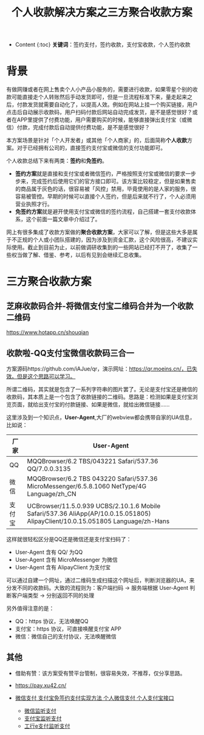 ﻿---
layout:		post
category:	"program"
title:		"个人收款解决方案之三方聚合收款方案"
tags:		[收款,微信,支付宝,支付,个人收款]
---
- Content
{:toc}
**关键词**：签约支付，签约收款，支付宝收款，个人签约收款



# 背景

​	有做网赚或者在网上售卖个人小产品小服务的，需要进行收款，如果零星个别的收款可能直接走个人转账然后手动发货即可，但是一旦流程标准下来，量走起来之后，付款发货就需要自动化了，以提高人效。例如在网站上挂一个购买链接，用户点击后自动展示收款码，用户扫码付款后网站自动完成发货，是不是感觉很好？或者在APP里提供了付费功能，用户需要购买的时候，能够直接弹出支付宝（或微信）付款，完成付款后自动提供付费功能，是不是感觉很好？

​	本方案场景是针对「个人开发者」或其他「个人商家」的，后面简称**个人收款**方案。对于已经拥有公司的，直接签约支付宝或微信的支付功能即可。

​	个人收款总结下来有两类：**签约**和**免签约**。

- **签约方案**就是直接和支付宝或者微信签约，严格按照支付宝或微信的要求一步步来，完成签约后使用它们的官方接口即可。该方案比较稳定，但是如果售卖的商品属于灰色的话，很容易被「风控」禁用，毕竟使用的是人家的服务，很容易被管控。早期的时候可以直接个人签约，但是后来就不行了，个人必须用营业执照才行。
- **免签约方案**就是避开使用支付宝或微信的签约流程，自己搭建一套支付收款体系，这个前面一篇文章中介绍过了。



​	网上有很多集成了收款方案做的**聚合收款方案**，大家可以了解，但是这些大多是属于不正规的个人或小团队搭建的，因为涉及到资金汇款，这个风险很高，不建议实际使用。截止到目前为止，以前做调研收集到的一些网站已经打不开了，收集了一些权当做了解、借鉴、参考，以后有见到会继续汇总收集。



# 三方聚合收款方案

## 芝麻收款码合并-将微信支付宝二维码合并为一个收款二维码

https://www.hotapp.cn/shouqian



## 收款啦-QQ支付宝微信收款码三合一

方案源码https://github.com/iAJue/qr，演示网址：https://qr.moeins.cn/，已失效。但是这个思路可以学习。



所谓二维码，其实就是包含了一系列字符串的图片罢了。无论是支付宝还是微信的收款码，其本质上是一个包含了收款链接的二维码。思路是：检测如果是支付宝浏览页面，就给出支付宝的付款链接、如果是微信，就给出微信链接……



这里涉及到一个知识点，**User-Agent**,大厂的webview都会携带自家的UA信息，比如说：

| 厂家   | User-Agent                                                   |
| ------ | ------------------------------------------------------------ |
| QQ     | MQQBrowser/6.2 TBS/043221 Safari/537.36 QQ/7.0.0.3135        |
| 微信   | MQQBrowser/6.2 TBS 043220 Safari/537.36 MicroMessenger/6.5.8.1060 NetType/4G Language/zh_CN |
| 支付宝 | UCBrowser/11.5.0.939 UCBS/2.10.1.6 Mobile Safari/537.36 AliApp(AP/10.0.15.051805) AlipayClient/10.0.15.051805 Language/zh-Hans |

这样就很轻松区分是QQ还是微信还是支付宝扫码了：

- User-Agent 含有 QQ/ 为QQ
- User-Agent 含有 MicroMessenger 为微信
- User-Agent 含有 AlipayClient 为支付宝



​	可以通过自建一个网址，通过二维码生成扫描这个网址后，判断浏览器的UA，来分发不同的收款码。大致的流程则为：客户端扫码 -> 服务端根据 User-Agent 判断客户端类型 -> 分别返回不同的处理

另外值得注意的是：

- QQ：https 协议，无法唤醒QQ
- 支付宝：https 协议，可直接唤醒支付宝 APP
- 微信：微信自己的支付协议，无法唤醒微信



## 其他

- 借助有赞：该方案受有赞平台管制，很容易失效，不推荐，仅分享思路。

- https://pay.xu42.cn/

- [微信支付 支付宝免签约支付实现方法 个人微信支付 个人支付宝接口](https://segmentfault.com/a/1190000022064367)

  - [微信监听支付](http://www.liketube.cn/test/wx_pay/pay.php)
  - [支付宝监听支付](http://www.liketube.cn/test/wx_pay/alipay.php)
  - [工行e支付监听支付](http://www.liketube.cn/test/wx_pay/ghpay.php)
  
  
